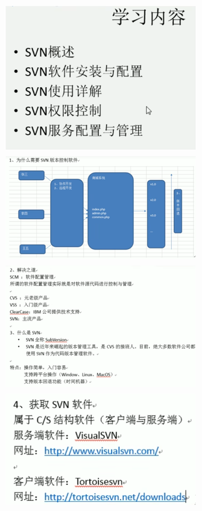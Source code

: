 
![9693a19321992b56b708904395399539.png](image/9693a19321992b56b708904395399539.png)

![5d2c9132bd9eacb8767cf174eb543821.png](image/5d2c9132bd9eacb8767cf174eb543821.png)

![1516cd41c266dee1b056b6330e3e47b0.png](image/1516cd41c266dee1b056b6330e3e47b0.png)

![f466c137afd9052e861ee67c205c4d6f.png](image/f466c137afd9052e861ee67c205c4d6f.png)
